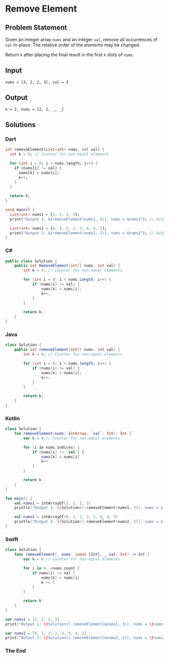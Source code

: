 # Remove Element

## Problem Statement

Given an integer array `nums` and an integer `val`, remove all occurrences of `val` in-place. The relative order of the elements may be changed.

Return `k` after placing the final result in the first `k` slots of `nums`.

## Input

```text
nums = [3, 2, 2, 3], val = 3
```

## Output

```text
k = 2, nums = [2, 2, _, _]
```

## Solutions

### Dart

```dart
int removeElement(List<int> nums, int val) {
  int k = 0; // Counter for non-equal elements

  for (int i = 0; i < nums.length; i++) {
    if (nums[i] != val) {
      nums[k] = nums[i];
      k++;
    }
  }

  return k;
}

void main() {
  List<int> nums1 = [3, 2, 2, 3];
  print("Output 1: ${removeElement(nums1, 3)}, nums = $nums1"); // Output: 2, nums = [2, 2, _, _]

  List<int> nums2 = [0, 1, 2, 2, 3, 0, 4, 2];
  print("Output 2: ${removeElement(nums2, 2)}, nums = $nums2"); // Output: 5, nums = [0, 1, 3, 0, 4, _, _, _]
}
```

### C#

```csharp
public class Solution {
    public int RemoveElement(int[] nums, int val) {
        int k = 0; // Counter for non-equal elements

        for (int i = 0; i < nums.Length; i++) {
            if (nums[i] != val) {
                nums[k] = nums[i];
                k++;
            }
        }

        return k;
    }
}
```

### Java

```java
class Solution {
    public int removeElement(int[] nums, int val) {
        int k = 0; // Counter for non-equal elements

        for (int i = 0; i < nums.length; i++) {
            if (nums[i] != val) {
                nums[k] = nums[i];
                k++;
            }
        }

        return k;
    }
}
```

### Kotlin

```kotlin
class Solution {
    fun removeElement(nums: IntArray, `val`: Int): Int {
        var k = 0 // Counter for non-equal elements

        for (i in nums.indices) {
            if (nums[i] != `val`) {
                nums[k] = nums[i]
                k++
            }
        }

        return k
    }
}

fun main() {
    val nums1 = intArrayOf(3, 2, 2, 3)
    println("Output 1: ${Solution().removeElement(nums1, 3)}, nums = ${nums1.joinToString()}")

    val nums2 = intArrayOf(0, 1, 2, 2, 3, 0, 4, 2)
    println("Output 2: ${Solution().removeElement(nums2, 2)}, nums = ${nums2.joinToString()}")
}
```

### Swift

```swift
class Solution {
    func removeElement(_ nums: inout [Int], _ val: Int) -> Int {
        var k = 0 // Counter for non-equal elements

        for i in 0..<nums.count {
            if nums[i] != val {
                nums[k] = nums[i]
                k += 1
            }
        }

        return k
    }
}

var nums1 = [3, 2, 2, 3]
print("Output 1: \(Solution().removeElement(&nums1, 3)), nums = \(nums1)")

var nums2 = [0, 1, 2, 2, 3, 0, 4, 2]
print("Output 2: \(Solution().removeElement(&nums2, 2)), nums = \(nums2)")
```


### The End

